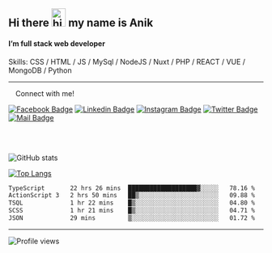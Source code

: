 ## Hi there <img src="https://user-images.githubusercontent.com/1303154/88677602-1635ba80-d120-11ea-84d8-d263ba5fc3c0.gif" width="28px" height="36" alt="hi"> my name is Anik

#### I’m full stack web developer

Skills:  CSS / HTML / JS / MySql / NodeJS / Nuxt / PHP / REACT / VUE / MongoDB / Python


---

&emsp;Connect with me!

<a href="https://www.facebook.com/anik.aritro" target="_blank">![Facebook Badge](https://img.shields.io/badge/Facebook-1877F2?style=for-the-badge&logo=facebook&logoColor=white)</a> [![Linkedin Badge](https://img.shields.io/badge/LinkedIn-0077B5?style=for-the-badge&logo=linkedin&logoColor=white)](https://www.linkedin.com/in/anik-hossain-dev) [![Instagram Badge](https://img.shields.io/badge/Instagram-E4405F?style=for-the-badge&logo=instagram&logoColor=white)](https://www.instagram.com/aritro.anik) [![Twitter Badge](https://img.shields.io/badge/Twitter-1DA1F2?style=for-the-badge&logo=twitter&logoColor=white)](https://twitter.com/AritroAnik) [![Mail Badge](https://img.shields.io/badge/Gmail-D14836?style=for-the-badge&logo=gmail&logoColor=white)](mailto:anik.wdev@gmail.com)

</br>
</br>


![GitHub stats](https://github-readme-stats.vercel.app/api?username=anik-hossain&show_icons=true&theme=monokai)

[![Top Langs](https://github-readme-stats.vercel.app/api/top-langs/?username=anik-hossain&layout=compact&theme=monokai)](https://github.com/anik-hossain)

<!--START_SECTION:waka-->

```txt
TypeScript       22 hrs 26 mins  ███████████████████▓░░░░░   78.16 %
ActionScript 3   2 hrs 50 mins   ██▒░░░░░░░░░░░░░░░░░░░░░░   09.88 %
TSQL             1 hr 22 mins    █▒░░░░░░░░░░░░░░░░░░░░░░░   04.80 %
SCSS             1 hr 21 mins    █▒░░░░░░░░░░░░░░░░░░░░░░░   04.71 %
JSON             29 mins         ▒░░░░░░░░░░░░░░░░░░░░░░░░   01.72 %
```

<!--END_SECTION:waka-->
---

![Profile views](https://gpvc.arturio.dev/anik-hossain)  

